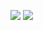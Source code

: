 ![](https://pic1.zhimg.com/80/v2-4face8109e0d52ef5894c41c69e4ec6b_720w.jpg)
![](https://pic4.zhimg.com/80/v2-9cd31ab516bd967e1b8e68736931f8ba_720w.jpg)
